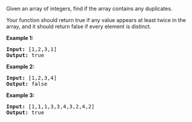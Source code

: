 <div><p>Given an array of integers, find if the array contains any duplicates.</p>

<p>Your function should return true if any value appears at least twice in the array, and it should return false if every element is distinct.</p>

<p><strong>Example 1:</strong></p>

<pre><strong>Input:</strong> [1,2,3,1]
<strong>Output:</strong> true</pre>

<p><strong>Example 2:</strong></p>

<pre><strong>Input: </strong>[1,2,3,4]
<strong>Output:</strong> false</pre>

<p><strong>Example 3:</strong></p>

<pre><strong>Input: </strong>[1,1,1,3,3,4,3,2,4,2]
<strong>Output:</strong> true</pre>
</div>